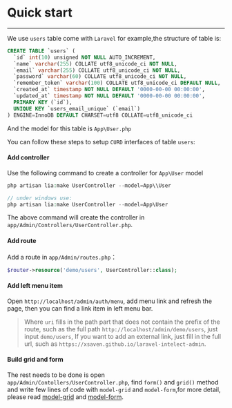 # Quick start #
------------

We use `users` table come with `Laravel` for example,the structure of table is:

```sql
CREATE TABLE `users` (
  `id` int(10) unsigned NOT NULL AUTO_INCREMENT,
  `name` varchar(255) COLLATE utf8_unicode_ci NOT NULL,
  `email` varchar(255) COLLATE utf8_unicode_ci NOT NULL,
  `password` varchar(60) COLLATE utf8_unicode_ci NOT NULL,
  `remember_token` varchar(100) COLLATE utf8_unicode_ci DEFAULT NULL,
  `created_at` timestamp NOT NULL DEFAULT '0000-00-00 00:00:00',
  `updated_at` timestamp NOT NULL DEFAULT '0000-00-00 00:00:00',
  PRIMARY KEY (`id`),
  UNIQUE KEY `users_email_unique` (`email`)
) ENGINE=InnoDB DEFAULT CHARSET=utf8 COLLATE=utf8_unicode_ci
```

And the model for this table is `App\User.php`

You can follow these steps to setup `CURD` interfaces of table `users`:

#### Add controller
Use the following command to create a controller for `App\User` model

```php
php artisan lia:make UserController --model=App\\User

// under windows use:
php artisan lia:make UserController --model=App\User
```
The above command will create the controller in `app/Admin/Controllers/UserController.php`.

#### Add route
Add a route in `app/Admin/routes.php`：
```php
$router->resource('demo/users', UserController::class);
```

#### Add left menu item
Open `http://localhost/admin/auth/menu`, add menu link and refresh the page, then you can find a link item in left menu bar.

>Where `uri` fills in the path part that does not contain the prefix of the route, such as the full path `http://localhost/admin/demo/users`, just input `demo/users`, If you want to add an external link, just fill in the full url, such as `https://xsaven.github.io/laravel-intelect-admin`.

#### Build grid and form
The rest needs to be done is open `app/Admin/Contollers/UserController.php`, find `form()` and `grid()` method and write few lines of code with `model-grid` and `model-form`,for more detail, please read [model-grid](/en/model_grid_basic_usage.md) and [model-form](/en/model_form_basic_usage.md).